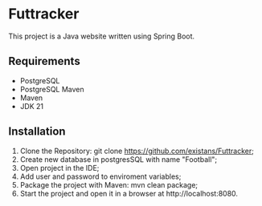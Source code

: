 # Futtracker
This project is a Java website written using Spring Boot.

## Requirements
- PostgreSQL
- PostgreSQL Maven
- Maven
- JDK 21

## Installation
1. Clone the Repository: git clone https://github.com/existans/Futtracker;
2. Create new database in postgresSQL with name "Football";
3. Open project in the IDE;
4. Add user and password to enviroment variables;
5. Package the project with Maven: mvn clean package;
6. Start the project and open it in a browser at http://localhost:8080.
